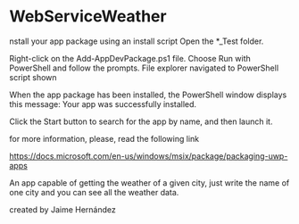 # WebServiceWeather
nstall your app package using an install script
Open the *_Test folder.

Right-click on the Add-AppDevPackage.ps1 file. Choose Run with PowerShell and follow the prompts.
File explorer navigated to PowerShell script shown

When the app package has been installed, the PowerShell window displays this message: Your app was successfully installed.

Click the Start button to search for the app by name, and then launch it.

for more information, please, read the following link

https://docs.microsoft.com/en-us/windows/msix/package/packaging-uwp-apps

 An app capable of getting the weather of a given city, just write the name of one city and you can see all the weather data.
 
 created by Jaime Hernández
